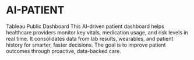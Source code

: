 # AI-PATIENT
Tableau Public Dashboard
This AI-driven patient dashboard helps healthcare providers monitor key vitals, medication usage, and risk levels in real time. It consolidates data from lab results, wearables, and patient history for smarter, faster decisions. The goal is to improve patient outcomes through proactive, data-backed care.
